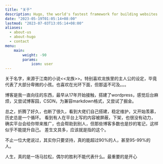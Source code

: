 ```yaml
---
title: "关于"
description: Hugo, the world's fastest framework for building websites
date: "2023-05-19T01:05:14+08:00"
lastmod: "2023-07-03T13:05:14+08:00"
aliases:
  - about-us
  - about-hugo
  - contact
menu:
    main: 
        weight: -90
        params:
            icon: user
---
```


关于名字，来源于江南的小说<<龙族>>。特别喜欢龙族里的主人公的设定，毕竟代表了大部分卑微的小孩。也喜欢在光环下面，但那遥不可及。。。

博客是我一直向往的东西，最早从17年开始接触，搭建了wordpress，感觉后台麻烦，又尝试博客园，CSDN，为兼容markdown格式，又尝试了掘金。

总之，折腾了好久，也断了很久，看到大佬们自己搭建，稳定维护，又开始羡慕，历史总是一个循环。
看到有人在平台上写的内容被屏蔽，下架，也很没有动力，确实平台会给你带来推广，也会帮助到别人，但那些博客多数也是抄的笔记，这样似乎不能提升自己。
差生文具多，应该就是指的这个。

不止一位大佬说过，其实你只要坚持，真的能超过90%的人，甚至95-99%的人。

人生，真的是一场马拉松，偶尔的胜利不能代表什么。最重要的是开心

